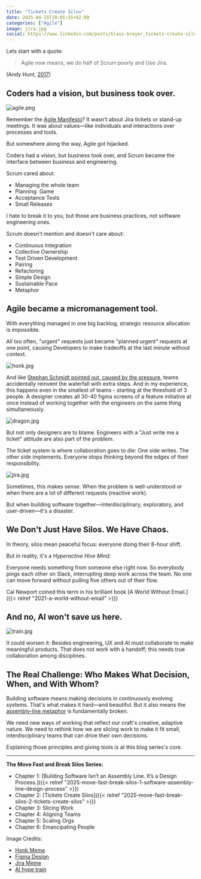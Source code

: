 ```yaml
---
title: "Tickets Create Silos"
date: 2025-04-15T10:05:55+02:00
categories: ["Agile"]
image: jira.jpg
social: https://www.linkedin.com/posts/klaus-breyer_tickets-create-silos-klaus-breyer-activity-7320453378021478400-g7-3
---
```


Lets start with a quote:

> Agile now means, we do half of Scrum poorly and Use Jira.

(Andy Hunt, [2017](https://x.com/tobyglaser/status/923177806527205377))

## Coders had a vision, but business took over.

![agile.png](agile.png)

Remember the [Agile Manifesto](https://agilemanifesto.org/)? It wasn't about Jira tickets or stand-up meetings. It was about values—like individuals and interactions over processes and tools.

But somewhere along the way, Agile got hijacked.

Coders had a vision, but business took over, and Scrum became the interface between business and engineering.

Scrum cared about:

- Managing the whole team
- Planning  Game
- Acceptance Tests
- Small Releases

I hate to break it to you, but those are business practices, not software engineering ones.

Scrum doesn't mention and doesn't care about:

- Continuous Integration
- Collective Ownership
- Test Driven Development
- Pairing
- Refactoring
- Simple Design
- Sustainable Pace
- Metaphor

## Agile became a micromanagement tool.

With everything managed in one big backlog, strategic resource allocation is impossible.

All too often, "urgent" requests just became "planned urgent" requests at one point, causing Developers to make tradeoffs at the last minute without context.

![honk.jpg](honk.jpg)

And like [Stephan Schmidt pointed out, caused by the pressure,](https://www.amazingcto.com/why-we-always-endup-with-waterfall-even-scrum/) teams accidentally reinvent the waterfall with extra steps. And in my experience, this happens even in the smallest of teams - starting at the threshold of 3 people. A designer creates all 30-40 figma screens of a feature initiative at once instead of working together with the engineers on the same thing simultaneously.

![dragon.jpg](dragon.jpg)

But not only designers are to blame. Engineers with a "Just write me a ticket" attitude are also part of the problem.

The ticket system is where collaboration goes to die: One side writes. The other side implements. Everyone stops thinking beyond the edges of their responsibility.

![jira.jpg](jira.jpg)

Sometimes, this makes sense. When the problem is well-understood or when there are a lot of different requests (reactive work).

But when building software together—interdisciplinary, exploratory, and user-driven—it's a disaster.

## We Don't Just Have Silos. We Have Chaos.

In theory, silos mean peaceful focus: everyone doing their 8-hour shift.

But in reality, it's a _Hyperactive Hive Mind:_

Everyone needs something from someone else right now. So everybody pings each other on Slack, interrupting deep work across the team. No one can move forward without pulling five others out of their flow.

Cal Newport coined this term in his brilliant book [A World Without Email.]({{< relref "2021-a-world-without-email" >}})

## And no, AI won't save us here.

![train.jpg](train.jpg)

It could worsen it: Besides engineering, UX and AI must collaborate to make meaningful products. That does not work with a handoff; this needs true collaboration among disciplines.

## The Real Challenge: Who Makes What Decision, When, and With Whom?

Building software means making decisions in continuously evolving systems. That's what makes it hard—and beautiful. But it also means the [assembly-line metaphor](https://www.v01.io/posts/2025-software-assembly-line-design-process/) is fundamentally broken.

We need new ways of working that reflect our craft's creative, adaptive nature. We need to rethink how we are slicing work to make it fit small, interdisciplinary teams that can drive their own decisions.

Explaining those principles and giving tools is at this blog series's core.

---

**The Move Fast and Break Silos Series:**

- Chapter 1: [Building Software Isn’t an Assembly Line. It’s a Design Process.]({{< relref "2025-move-fast-break-silos-1-software-assembly-line-design-process" >}})
- Chapter 2: [Tickets Create Silos]({{< relref "2025-move-fast-break-silos-2-tickets-create-silos" >}})
- Chapter 3: Slicing Work
- Chapter 4: Aligning Teams
- Chapter 5: Scaling Orgs
- Chapter 6: Emancipating People

Image Credits:

- [Honk Meme](https://www.reddit.com/r/IdiotsInCars/comments/es2fxz/saw_this_posted_on_fb/)
- [Figma Design](https://www.reddit.com/r/FigmaDesign/comments/16hh6k4/is_it_just_me/#lightbox)
- [Jira Meme](https://makeameme.org/meme/if-you-could-rjhp2x)
- [AI hype train](https://www.youtube.com/watch?v=Nl7aCUsWykg&t=132s)
